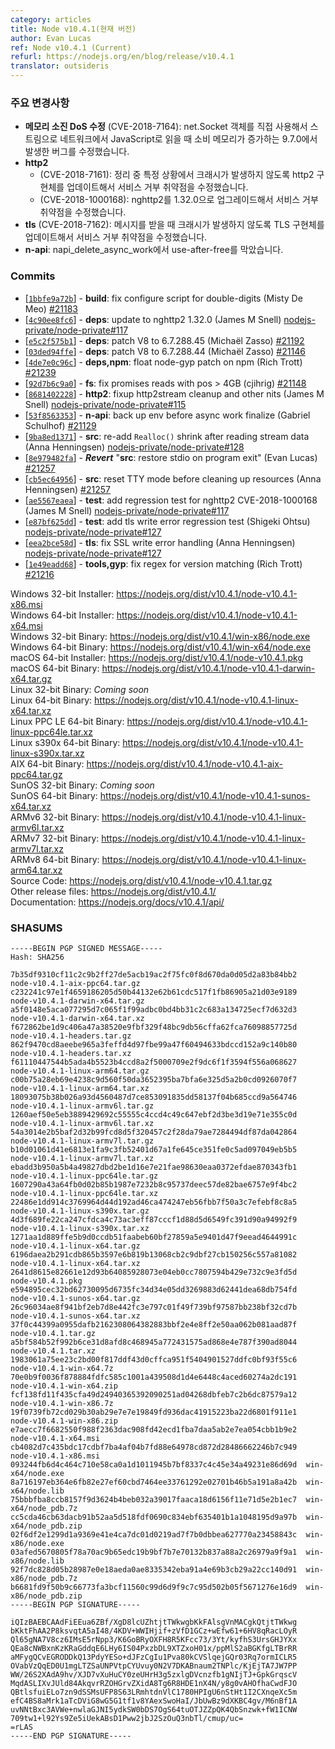 ```yaml
---
category: articles
title: Node v10.4.1(현재 버전)
author: Evan Lucas
ref: Node v10.4.1 (Current)
refurl: https://nodejs.org/en/blog/release/v10.4.1
translator: outsideris
---
```


<!--
### Notable Changes

* **Fixes memory exhaustion DoS** (CVE-2018-7164): Fixes a bug introduced in 9.7.0 that increases the memory consumed when reading from the network into JavaScript using the net.Socket object directly as a stream.
* **http2**
  * (CVE-2018-7161): Fixes Denial of Service vulnerability by updating the http2 implementation to not crash under certain circumstances during cleanup
  * (CVE-2018-1000168): Fixes Denial of Service vulnerability by upgrading nghttp2 to 1.32.0
* **tls** (CVE-2018-7162): Fixes Denial of Service vulnerability by updating the TLS implementation to not crash upon receiving
* **n-api**: Prevent use-after-free in napi_delete_async_work
-->

### 주요 변경사항

* **메모리 소진 DoS 수정** (CVE-2018-7164): net.Socket 객체를 직접 사용해서 스트림으로 네트워크에서 JavaScript로 읽을 때 소비 메모리가 증가하는 9.7.0에서 발생한 버그를 수정했습니다.
* **http2**
  * (CVE-2018-7161): 정리 중 특정 상황에서 크래시가 발생하지 않도록 http2 구현체를 업데이트해서 서비스 거부 취약점을 수정했습니다.
  * (CVE-2018-1000168): nghttp2를 1.32.0으로 업그레이드해서 서비스 거부 취약점을 수정했습니다.
* **tls** (CVE-2018-7162): 메시지를 받을 때 크래시가 발생하지 않도록 TLS 구현체를 업데이트해서 서비스 거부 취약점을 수정했습니다.
* **n-api**: napi_delete_async_work에서 use-after-free를 막았습니다.

### Commits

* [[`1bbfe9a72b`](https://github.com/nodejs/node/commit/1bbfe9a72b)] - **build**: fix configure script for double-digits (Misty De Meo) [#21183](https://github.com/nodejs/node/pull/21183)
* [[`4c90ee8fc6`](https://github.com/nodejs/node/commit/4c90ee8fc6)] - **deps**: update to nghttp2 1.32.0 (James M Snell) [nodejs-private/node-private#117](https://github.com/nodejs-private/node-private/pull/117)
* [[`e5c2f575b1`](https://github.com/nodejs/node/commit/e5c2f575b1)] - **deps**: patch V8 to 6.7.288.45 (Michaël Zasso) [#21192](https://github.com/nodejs/node/pull/21192)
* [[`03ded94ffe`](https://github.com/nodejs/node/commit/03ded94ffe)] - **deps**: patch V8 to 6.7.288.44 (Michaël Zasso) [#21146](https://github.com/nodejs/node/pull/21146)
* [[`4de7e0c96c`](https://github.com/nodejs/node/commit/4de7e0c96c)] - **deps,npm**: float node-gyp patch on npm (Rich Trott) [#21239](https://github.com/nodejs/node/pull/21239)
* [[`92d7b6c9a0`](https://github.com/nodejs/node/commit/92d7b6c9a0)] - **fs**: fix promises reads with pos \> 4GB (cjihrig) [#21148](https://github.com/nodejs/node/pull/21148)
* [[`8681402228`](https://github.com/nodejs/node/commit/8681402228)] - **http2**: fixup http2stream cleanup and other nits (James M Snell) [nodejs-private/node-private#115](https://github.com/nodejs-private/node-private/pull/115)
* [[`53f8563353`](https://github.com/nodejs/node/commit/53f8563353)] - **n-api**: back up env before async work finalize (Gabriel Schulhof) [#21129](https://github.com/nodejs/node/pull/21129)
* [[`9ba8ed1371`](https://github.com/nodejs/node/commit/9ba8ed1371)] - **src**: re-add `Realloc()` shrink after reading stream data (Anna Henningsen) [nodejs-private/node-private#128](https://github.com/nodejs-private/node-private/pull/128)
* [[`8e979482fa`](https://github.com/nodejs/node/commit/8e979482fa)] - ***Revert*** "**src**: restore stdio on program exit" (Evan Lucas) [#21257](https://github.com/nodejs/node/pull/21257)
* [[`cb5ec64956`](https://github.com/nodejs/node/commit/cb5ec64956)] - **src**: reset TTY mode before cleaning up resources (Anna Henningsen) [#21257](https://github.com/nodejs/node/pull/21257)
* [[`ae5567eaea`](https://github.com/nodejs/node/commit/ae5567eaea)] - **test**: add regression test for nghttp2 CVE-2018-1000168 (James M Snell) [nodejs-private/node-private#117](https://github.com/nodejs-private/node-private/pull/117)
* [[`e87bf625dd`](https://github.com/nodejs/node/commit/e87bf625dd)] - **test**: add tls write error regression test (Shigeki Ohtsu) [nodejs-private/node-private#127](https://github.com/nodejs-private/node-private/pull/127)
* [[`eea2bce58d`](https://github.com/nodejs/node/commit/eea2bce58d)] - **tls**: fix SSL write error handling (Anna Henningsen) [nodejs-private/node-private#127](https://github.com/nodejs-private/node-private/pull/127)
* [[`1e49eadd68`](https://github.com/nodejs/node/commit/1e49eadd68)] - **tools,gyp**: fix regex for version matching (Rich Trott) [#21216](https://github.com/nodejs/node/pull/21216)

Windows 32-bit Installer: https://nodejs.org/dist/v10.4.1/node-v10.4.1-x86.msi<br>
Windows 64-bit Installer: https://nodejs.org/dist/v10.4.1/node-v10.4.1-x64.msi<br>
Windows 32-bit Binary: https://nodejs.org/dist/v10.4.1/win-x86/node.exe<br>
Windows 64-bit Binary: https://nodejs.org/dist/v10.4.1/win-x64/node.exe<br>
macOS 64-bit Installer: https://nodejs.org/dist/v10.4.1/node-v10.4.1.pkg<br>
macOS 64-bit Binary: https://nodejs.org/dist/v10.4.1/node-v10.4.1-darwin-x64.tar.gz<br>
Linux 32-bit Binary: *Coming soon*<br>
Linux 64-bit Binary: https://nodejs.org/dist/v10.4.1/node-v10.4.1-linux-x64.tar.xz<br>
Linux PPC LE 64-bit Binary: https://nodejs.org/dist/v10.4.1/node-v10.4.1-linux-ppc64le.tar.xz<br>
Linux s390x 64-bit Binary: https://nodejs.org/dist/v10.4.1/node-v10.4.1-linux-s390x.tar.xz<br>
AIX 64-bit Binary: https://nodejs.org/dist/v10.4.1/node-v10.4.1-aix-ppc64.tar.gz<br>
SunOS 32-bit Binary: *Coming soon*<br>
SunOS 64-bit Binary: https://nodejs.org/dist/v10.4.1/node-v10.4.1-sunos-x64.tar.xz<br>
ARMv6 32-bit Binary: https://nodejs.org/dist/v10.4.1/node-v10.4.1-linux-armv6l.tar.xz<br>
ARMv7 32-bit Binary: https://nodejs.org/dist/v10.4.1/node-v10.4.1-linux-armv7l.tar.xz<br>
ARMv8 64-bit Binary: https://nodejs.org/dist/v10.4.1/node-v10.4.1-linux-arm64.tar.xz<br>
Source Code: https://nodejs.org/dist/v10.4.1/node-v10.4.1.tar.gz<br>
Other release files: https://nodejs.org/dist/v10.4.1/<br>
Documentation: https://nodejs.org/docs/v10.4.1/api/

<h3 id="shasums">SHASUMS</h3>

```
-----BEGIN PGP SIGNED MESSAGE-----
Hash: SHA256

7b35df9310cf11c2c9b2ff27de5acb19ac2f75fc0f8d670da0d05d2a83b84bb2  node-v10.4.1-aix-ppc64.tar.gz
c232241c97e1f4659186205d50b44132e62b61cdc517f1fb86905a21d03e9189  node-v10.4.1-darwin-x64.tar.gz
a5f0148e5aca077295d7c065f1f99adbc0bd4bb31c2c683a134725ecf7d632d3  node-v10.4.1-darwin-x64.tar.xz
f672862be1d9c406a47a38520e9fbf329f48bc9db56cffa62fca76098857725d  node-v10.4.1-headers.tar.gz
862f9470cd8aeebe965a3feffd4d97fbe99a47f60494633bdccd152a9c140b80  node-v10.4.1-headers.tar.xz
f61110447544b5ada4b5523b4ccd8a2f5000709e2f9dc6f1f3594f556a068627  node-v10.4.1-linux-arm64.tar.gz
c00b75a28eb69e4238c9d560f50da3652395ba7bfa6e325d5a2b0cd0926070f7  node-v10.4.1-linux-arm64.tar.xz
18093075b38b026a93d4560487d7ce853091835dd58137f04b685ccd9a564746  node-v10.4.1-linux-armv6l.tar.gz
1260aef50e5eb3889429692c55555c4ccd4c49c647ebf2d3be3d19e71e355c0d  node-v10.4.1-linux-armv6l.tar.xz
54a3014e2b5baf2d32b99fcd8d5f320457c2f28da79ae7284494df87da042864  node-v10.4.1-linux-armv7l.tar.gz
b10d01061d41e6813e1fa9c3fb52401d67a1fe645ce351fe0c5ad097049eb5b5  node-v10.4.1-linux-armv7l.tar.xz
ebadd3b950a5b4a49827dbd2be1d16e7e21fae98630eaa0372efdae870343fb1  node-v10.4.1-linux-ppc64le.tar.gz
1607290a43a64fb0d02b85b1987e7232b8c95737deec57de82bae6757e9f4bc2  node-v10.4.1-linux-ppc64le.tar.xz
22486e1dd914c3769964d44d192ad46ca474247eb56fbb7f50a3c7efebf8c8a5  node-v10.4.1-linux-s390x.tar.gz
4d3f689fe22ca247cfdca4c73ac3eff87cccf1d88d5d6549fc391d90a94992f9  node-v10.4.1-linux-s390x.tar.xz
1271aa1d889ffe5b9d0ccdb51faabeb60bf27859a5e9401d47f9eead4644991c  node-v10.4.1-linux-x64.tar.gz
6196daea2b291cdb865b3597e6b819b13068cb2c9dbf27cb150256c557a81082  node-v10.4.1-linux-x64.tar.xz
2641d8615e82661e12d93b64085928073e04eb0cc7807594b429e732c9e3fd5d  node-v10.4.1.pkg
e594895cec32bd62730095d6735fc34d34e05dd3269883d62441dea68db754fd  node-v10.4.1-sunos-x64.tar.gz
26c96034ae8f941bf2eb7d8e442fc3e797c01f49f739bf97587bb238bf32cd7b  node-v10.4.1-sunos-x64.tar.xz
37f0c44399a0955dafb2162308064382883bbf2e4e8ff2e50aa062b081aad87f  node-v10.4.1.tar.gz
a5bf584b52f992b6ce31d8afd8c468945a772431575ad868e4e787f390ad8044  node-v10.4.1.tar.xz
1983061a75ee23c2bd00f817ddf43d0cffca951f5404901527ddfc0bf93f55c6  node-v10.4.1-win-x64.7z
70e0b9f0036f878884fdfc585c1001a439508d1d4e6448c4aced60274a2dc191  node-v10.4.1-win-x64.zip
fcf138fd11f435cfa49d24940365392090251ad04268dbfeb7c2b6dc87579a12  node-v10.4.1-win-x86.7z
19f0739fb72cd029b30ab29e7e7e19849fd936dac41915223ba22d6801f911e1  node-v10.4.1-win-x86.zip
e7aecc7f6682550f988f2363dac908fd42ecd1fba7daa5ab2e7ea054cbb1b9e2  node-v10.4.1-x64.msi
cb4082d7c435bdc17cdbf7ba4af04b7fd88e64978cd872d28486662246b7c949  node-v10.4.1-x86.msi
093244fb6d4c464c710e58ca0a1d1011945b7bf8337c4c45e34a49231e86d69d  win-x64/node.exe
8a716197eb364e6fb82e27ef60cbd7464ee33761292e02701b46b5a191a8a42b  win-x64/node.lib
75bbbfba8ccb8157f9d3624b4beb032a39017faaca18d6156f11e71d5e2b1ec7  win-x64/node_pdb.7z
cc5cda46cb63dacb91b52aa5d518fdf0690c834ebf635401b1a1048195d9a97b  win-x64/node_pdb.zip
02f6df2e1299d1a9369e41e4ca7dc01d0219ad7f7b0dbbea627770a23458843c  win-x86/node.exe
03afed5670805f78a70ac9b65edc19b9bf7b7e70132b837a88a2c26979a9f9a1  win-x86/node.lib
92f7dc828d05b28987e0e18aeda0ae8335342eba91a4e69b3cb29a22cc140d91  win-x86/node_pdb.7z
b6681fd9f50b9c66773fa3bcf11560c99d6d9f9c7c95d502b05f5671276e16d9  win-x86/node_pdb.zip
-----BEGIN PGP SIGNATURE-----

iQIzBAEBCAAdFiEEua6ZBf/XgD8lcUZhtjtTWkwgbKkFAlsgVnMACgkQtjtTWkwg
bKktFhAA2P8ksvqtA5aI48/4KDV+WWIHjif+zVfD1GCz+wEfw61+6HV8qRacLOyR
Ql65gNA7V8cz6IMsE5rNpp3/K6GoBRyOXFH8R5KFcc73/3Yt/kyfhS3UrsGHJYXx
QEa8cNWBxnKzKRaGddqE6LHy6IS04PxzbDL9XTZxoH01x/ppMlS2aBGKfgLTBrRR
aMFygQCvEGRODDkQ13PdyYESo+dJFzCgIu1Pva80kCVSlqejGQr03Rq7ormICLR5
OVabVzQqED0U1mgLTZSaUNPVtpCYUvuy0N2V7DKABnaum2TNPlc/KjEjTA7JW7PP
WW/26S2XAdA9hv/XJD7vXuHuCY0zeUHrH3g5zxlgDVcnzfb1gNIjTJ+GpkGrqscV
MqdASLIXvJUld84AkqvrRZOHGrvZXidA8Tg6R8HDE1nX4N/y8g0vAHOfhaCwdFJO
QBtlsfuiELo7zn9dSSMsUFP8S63LRmhtdnVlC1780HPIgU6nStHt1I2CXnqeXc5m
efC4BS8aMrk1aTcDViG8wG5G1tf1v8YAexSwoHaI/JbUwBz9dXKBC4gv/M6nBf1A
uvNNtBxc3AVWe+nwlaGJNI5ydkSW0bDS7OgS64tuOTJZZpQK4QbSnzwk+fW1ICNW
709tw1+l92Ys9Ze5iUekABsD1Pww2jbJ2SzOuQ3nbTl/cmup/uc=
=rLAS
-----END PGP SIGNATURE-----

```
